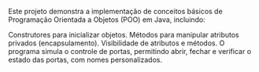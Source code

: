 Este projeto demonstra a implementação de conceitos básicos de Programação Orientada a Objetos (POO) em Java, incluindo:

Construtores para inicializar objetos.
Métodos para manipular atributos privados (encapsulamento).
Visibilidade de atributos e métodos.
O programa simula o controle de portas, permitindo abrir, fechar e verificar o estado das portas, com nomes personalizados.
